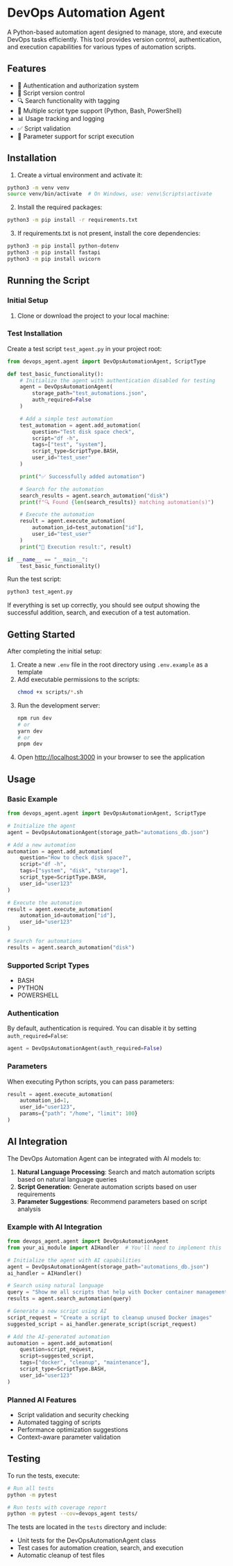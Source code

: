 # DevOps Automation Agent

A Python-based automation agent designed to manage, store, and execute DevOps tasks efficiently. This tool provides version control, authentication, and execution capabilities for various types of automation scripts.

## Features

- 🔐 Authentication and authorization system
- 📝 Script version control
- 🔍 Search functionality with tagging
- 🚀 Multiple script type support (Python, Bash, PowerShell)
- 📊 Usage tracking and logging
- ✅ Script validation
- 🔄 Parameter support for script execution

## Installation

1. Create a virtual environment and activate it:
```bash
python3 -m venv venv
source venv/bin/activate  # On Windows, use: venv\Scripts\activate
```

2. Install the required packages:
```bash
python3 -m pip install -r requirements.txt
```

3. If requirements.txt is not present, install the core dependencies:
```bash
python3 -m pip install python-dotenv
python3 -m pip install fastapi
python3 -m pip install uvicorn
```

## Running the Script

### Initial Setup

1. Clone or download the project to your local machine:

### Test Installation

Create a test script `test_agent.py` in your project root:

```python
from devops_agent.agent import DevOpsAutomationAgent, ScriptType

def test_basic_functionality():
    # Initialize the agent with authentication disabled for testing
    agent = DevOpsAutomationAgent(
        storage_path="test_automations.json",
        auth_required=False
    )

    # Add a simple test automation
    test_automation = agent.add_automation(
        question="Test disk space check",
        script="df -h",
        tags=["test", "system"],
        script_type=ScriptType.BASH,
        user_id="test_user"
    )

    print("✅ Successfully added automation")

    # Search for the automation
    search_results = agent.search_automation("disk")
    print(f"🔍 Found {len(search_results)} matching automation(s)")

    # Execute the automation
    result = agent.execute_automation(
        automation_id=test_automation["id"],
        user_id="test_user"
    )
    print("🚀 Execution result:", result)

if __name__ == "__main__":
    test_basic_functionality()
```

Run the test script:
```bash
python3 test_agent.py
```

If everything is set up correctly, you should see output showing the successful addition, search, and execution of a test automation.

## Getting Started

After completing the initial setup:

1. Create a new `.env` file in the root directory using `.env.example` as a template
2. Add executable permissions to the scripts:
   ```bash
   chmod +x scripts/*.sh
   ```
3. Run the development server:
   ```bash
   npm run dev
   # or
   yarn dev
   # or
   pnpm dev
   ```
4. Open [http://localhost:3000](http://localhost:3000) in your browser to see the application

## Usage

### Basic Example

```python
from devops_agent.agent import DevOpsAutomationAgent, ScriptType

# Initialize the agent
agent = DevOpsAutomationAgent(storage_path="automations_db.json")

# Add a new automation
automation = agent.add_automation(
    question="How to check disk space?",
    script="df -h",
    tags=["system", "disk", "storage"],
    script_type=ScriptType.BASH,
    user_id="user123"
)

# Execute the automation
result = agent.execute_automation(
    automation_id=automation["id"],
    user_id="user123"
)

# Search for automations
results = agent.search_automation("disk")
```

### Supported Script Types
- BASH
- PYTHON
- POWERSHELL

### Authentication
By default, authentication is required. You can disable it by setting `auth_required=False`:
```python
agent = DevOpsAutomationAgent(auth_required=False)
```

### Parameters
When executing Python scripts, you can pass parameters:
```python
result = agent.execute_automation(
    automation_id=1,
    user_id="user123",
    params={"path": "/home", "limit": 100}
)
```

## AI Integration

The DevOps Automation Agent can be integrated with AI models to:

1. **Natural Language Processing**: Search and match automation scripts based on natural language queries
2. **Script Generation**: Generate automation scripts based on user requirements
3. **Parameter Suggestions**: Recommend parameters based on script analysis

### Example with AI Integration

```python
from devops_agent.agent import DevOpsAutomationAgent
from your_ai_module import AIHandler  # You'll need to implement this

# Initialize the agent with AI capabilities
agent = DevOpsAutomationAgent(storage_path="automations_db.json")
ai_handler = AIHandler()

# Search using natural language
query = "Show me all scripts that help with Docker container management"
results = agent.search_automation(query)

# Generate a new script using AI
script_request = "Create a script to cleanup unused Docker images"
suggested_script = ai_handler.generate_script(script_request)

# Add the AI-generated automation
automation = agent.add_automation(
    question=script_request,
    script=suggested_script,
    tags=["docker", "cleanup", "maintenance"],
    script_type=ScriptType.BASH,
    user_id="user123"
)
```

### Planned AI Features
- Script validation and security checking
- Automated tagging of scripts
- Performance optimization suggestions
- Context-aware parameter validation

## Testing

To run the tests, execute:

```bash
# Run all tests
python -m pytest

# Run tests with coverage report
python -m pytest --cov=devops_agent tests/
```

The tests are located in the `tests` directory and include:
- Unit tests for the DevOpsAutomationAgent class
- Test cases for automation creation, search, and execution
- Automatic cleanup of test files